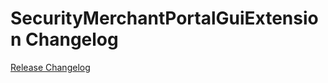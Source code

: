 # SecurityMerchantPortalGuiExtension Changelog

[Release Changelog](https://github.com/spryker/security-merchant-portal-gui-extension/releases)
